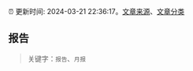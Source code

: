 :alarm_clock: 更新时间: 2024-03-21 22:36:17。[文章来源](/README.md)、[文章分类](/TAGS.md)

## 报告


> 关键字：`报告`、`月报`



